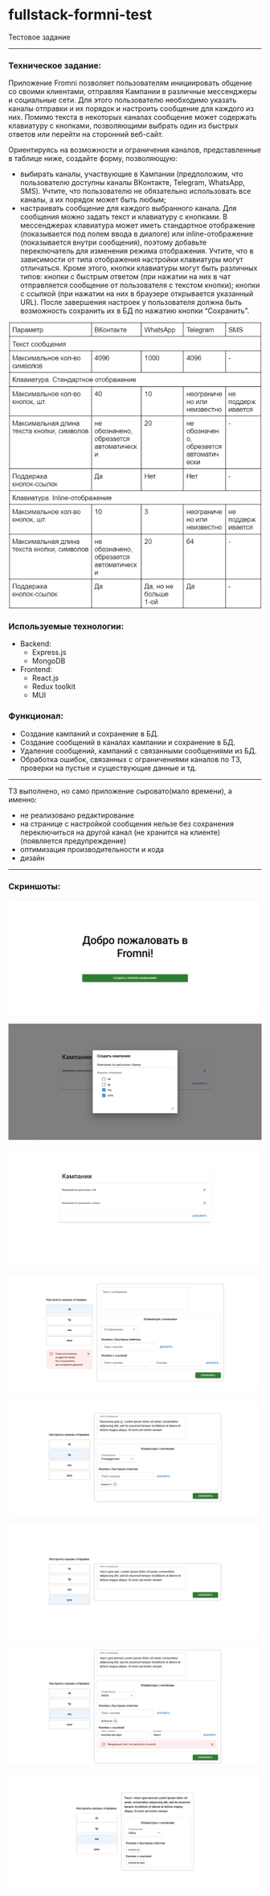 # fullstack-formni-test

Тестовое задание

---

### Техническое задание:

Приложение Fromni позволяет пользователям инициировать общение со своими клиентами, отправляя Кампании в различные мессенджеры и социальные сети. Для этого пользователю необходимо указать каналы отправки и их порядок и настроить сообщение для каждого из них. Помимо текста в некоторых каналах сообщение может содержать клавиатуру с кнопками, позволяющими выбрать один из быстрых ответов или перейти на сторонний веб-сайт.

Ориентируясь на возможности и ограничения каналов, представленные в таблице ниже, создайте форму, позволяющую:

- выбирать каналы, участвующие в Кампании (предположим, что пользователю доступны каналы ВКонтакте, Telegram, WhatsApp, SMS). Учтите, что пользователю не обязательно использовать все каналы, а их порядок может быть любым;
- настраивать сообщение для каждого выбранного канала. Для сообщения можно задать текст и клавиатуру с кнопками. В мессенджерах клавиатура может иметь стандартное отображение (показывается под полем ввода в диалоге) или inline-отображение (показывается внутри сообщения), поэтому добавьте переключатель для изменения режима отображения. Учтите, что в зависимости от типа отображения настройки клавиатуры могут отличаться. Кроме этого, кнопки клавиатуры могут быть различных типов:
  кнопки с быстрым ответом (при нажатии на них в чат отправляется сообщение от пользователя с текстом кнопки);
  кнопки с ссылкой (при нажатии на них в браузере открывается указанный URL).
  После завершения настроек у пользователя должна быть возможность сохранить их в БД по нажатию кнопки “Сохранить”.

![table_tz](images/tz.png)

### Используемые технологии:

- Backend:
  - Express.js
  - MongoDB
- Frontend:
  - React.js
  - Redux toolkit
  - MUI

### Функционал:

- Создание кампаний и сохранение в БД.
- Создание сообщений в каналах кампании и сохранение в БД.
- Удаление сообщений, кампаний с связанными сообщениями из БД.
- Обработка ошибок, связанных с ограничениями каналов по ТЗ, проверки на пустые и существующие данные и тд.

---

ТЗ выполнено, но само приложение сыровато(мало времени), а именно:

- не реализовано редактирование
- на странице с настройкой сообщения нельзе без сохранения переключиться на другой канал (не хранится на клиенте)(появляется предупреждение)
- оптимизация производительности и кода
- дизайн

---

### Скриншоты:

![Alt text](images/img1.png)

![Alt text](images/img2.png)

![Alt text](images/img3.png)

![Alt text](images/img4.png)

![Alt text](images/img5.png)

![Alt text](images/img6.png)

![Alt text](images/img7.png)

![Alt text](images/img8.png)
